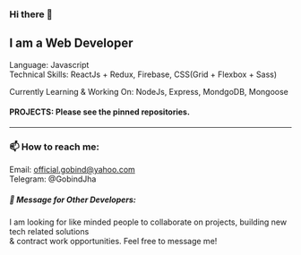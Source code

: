 ### Hi there 👋

<!--
**jha-git/jha-git** is a ✨ _special_ ✨ repository because its `README.md` (this file) appears on your GitHub profile.

Here are some ideas to get you started:

- 🔭 I’m currently working on ...
- 🌱 I’m currently learning ...
- 👯 I’m looking to collaborate on ...
- 🤔 I’m looking for help with ...
- 💬 Ask me about ...
- 📫 How to reach me: ...
- 😄 Pronouns: ...
- ⚡ Fun fact: ...
-->
## I am a Web Developer 
Language: Javascript </br>
Technical Skills: ReactJs + Redux, Firebase, CSS(Grid + Flexbox + Sass)

Currently Learning & Working On: NodeJs, Express, MondgoDB, Mongoose

#### PROJECTS: Please see the pinned repositories. 

---

### 📫 How to reach me:
Email: official.gobind@yahoo.com </br>
Telegram: @GobindJha


##### 💬 Message for Other Developers:
I am looking for like minded people to collaborate on projects, building new tech related solutions <br>
& contract work opportunities. Feel free to message me!
